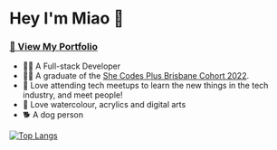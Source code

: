 # Hey I'm Miao 👋 

### [👀 View My Portfolio](https://miaozhaod.github.io/portfolio/#/)

- 👩‍💻 A Full-stack Developer
- 👧🏻 A graduate of the [She Codes Plus Brisbane Cohort 2022](https://shecodes.com.au/program/plus/).
- 🍕 Love attending tech meetups to learn the new things in the tech industry, and meet people! </br>
- 🎨 Love watercolour, acrylics and digital arts </br>
- 🐕 A dog person

[![Top Langs](https://github-readme-stats.vercel.app/api/top-langs/?username=miaozhaod&layout=compact&hide=html&count_private=true)](https://github.com/miaozhaod/github-readme-stats)



